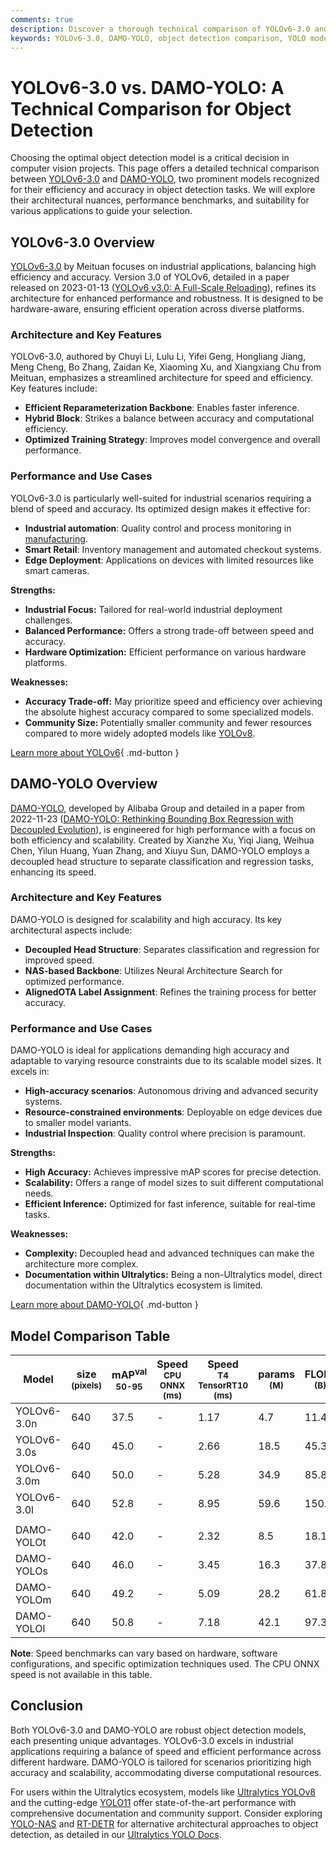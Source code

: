 ```yaml
---
comments: true
description: Discover a thorough technical comparison of YOLOv6-3.0 and DAMO-YOLO. Analyze architecture, performance, and use cases to pick the best object detection model.
keywords: YOLOv6-3.0, DAMO-YOLO, object detection comparison, YOLO models, computer vision, machine learning, model performance, deep learning, industrial AI
---
```


# YOLOv6-3.0 vs. DAMO-YOLO: A Technical Comparison for Object Detection

Choosing the optimal object detection model is a critical decision in computer vision projects. This page offers a detailed technical comparison between [YOLOv6-3.0](https://github.com/meituan/YOLOv6) and [DAMO-YOLO](https://github.com/tinyvision/DAMO-YOLO), two prominent models recognized for their efficiency and accuracy in object detection tasks. We will explore their architectural nuances, performance benchmarks, and suitability for various applications to guide your selection.

<script async src="https://cdn.jsdelivr.net/npm/chart.js"></script>
<script defer src="../../javascript/benchmark.js"></script>

<canvas id="modelComparisonChart" width="1024" height="400" active-models='["YOLOv6-3.0", "DAMO-YOLO"]'></canvas>

## YOLOv6-3.0 Overview

[YOLOv6-3.0](https://docs.ultralytics.com/models/yolov6/) by Meituan focuses on industrial applications, balancing high efficiency and accuracy. Version 3.0 of YOLOv6, detailed in a paper released on 2023-01-13 ([YOLOv6 v3.0: A Full-Scale Reloading](https://arxiv.org/abs/2301.05586)), refines its architecture for enhanced performance and robustness. It is designed to be hardware-aware, ensuring efficient operation across diverse platforms.

### Architecture and Key Features

YOLOv6-3.0, authored by Chuyi Li, Lulu Li, Yifei Geng, Hongliang Jiang, Meng Cheng, Bo Zhang, Zaidan Ke, Xiaoming Xu, and Xiangxiang Chu from Meituan, emphasizes a streamlined architecture for speed and efficiency. Key features include:

- **Efficient Reparameterization Backbone**: Enables faster inference.
- **Hybrid Block**: Strikes a balance between accuracy and computational efficiency.
- **Optimized Training Strategy**: Improves model convergence and overall performance.

### Performance and Use Cases

YOLOv6-3.0 is particularly well-suited for industrial scenarios requiring a blend of speed and accuracy. Its optimized design makes it effective for:

- **Industrial automation**: Quality control and process monitoring in [manufacturing](https://www.ultralytics.com/solutions/ai-in-manufacturing).
- **Smart Retail**: Inventory management and automated checkout systems.
- **Edge Deployment**: Applications on devices with limited resources like smart cameras.

**Strengths:**

- **Industrial Focus:** Tailored for real-world industrial deployment challenges.
- **Balanced Performance:** Offers a strong trade-off between speed and accuracy.
- **Hardware Optimization:** Efficient performance on various hardware platforms.

**Weaknesses:**

- **Accuracy Trade-off:** May prioritize speed and efficiency over achieving the absolute highest accuracy compared to some specialized models.
- **Community Size:** Potentially smaller community and fewer resources compared to more widely adopted models like [YOLOv8](https://docs.ultralytics.com/models/yolov8/).

[Learn more about YOLOv6](https://docs.ultralytics.com/models/yolov6/){ .md-button }

## DAMO-YOLO Overview

[DAMO-YOLO](https://github.com/tinyvision/DAMO-YOLO), developed by Alibaba Group and detailed in a paper from 2022-11-23 ([DAMO-YOLO: Rethinking Bounding Box Regression with Decoupled Evolution](https://arxiv.org/abs/2211.15444v2)), is engineered for high performance with a focus on both efficiency and scalability. Created by Xianzhe Xu, Yiqi Jiang, Weihua Chen, Yilun Huang, Yuan Zhang, and Xiuyu Sun, DAMO-YOLO employs a decoupled head structure to separate classification and regression tasks, enhancing its speed.

### Architecture and Key Features

DAMO-YOLO is designed for scalability and high accuracy. Its key architectural aspects include:

- **Decoupled Head Structure**: Separates classification and regression for improved speed.
- **NAS-based Backbone**: Utilizes Neural Architecture Search for optimized performance.
- **AlignedOTA Label Assignment**: Refines the training process for better accuracy.

### Performance and Use Cases

DAMO-YOLO is ideal for applications demanding high accuracy and adaptable to varying resource constraints due to its scalable model sizes. It excels in:

- **High-accuracy scenarios**: Autonomous driving and advanced security systems.
- **Resource-constrained environments**: Deployable on edge devices due to smaller model variants.
- **Industrial Inspection**: Quality control where precision is paramount.

**Strengths:**

- **High Accuracy:** Achieves impressive mAP scores for precise detection.
- **Scalability:** Offers a range of model sizes to suit different computational needs.
- **Efficient Inference:** Optimized for fast inference, suitable for real-time tasks.

**Weaknesses:**

- **Complexity:** Decoupled head and advanced techniques can make the architecture more complex.
- **Documentation within Ultralytics:** Being a non-Ultralytics model, direct documentation within the Ultralytics ecosystem is limited.

[Learn more about DAMO-YOLO](https://github.com/tinyvision/DAMO-YOLO){ .md-button }

## Model Comparison Table

| Model       | size<br><sup>(pixels) | mAP<sup>val<br>50-95 | Speed<br><sup>CPU ONNX<br>(ms) | Speed<br><sup>T4 TensorRT10<br>(ms) | params<br><sup>(M) | FLOPs<br><sup>(B) |
| ----------- | --------------------- | -------------------- | ------------------------------ | ----------------------------------- | ------------------ | ----------------- |
| YOLOv6-3.0n | 640                   | 37.5                 | -                              | 1.17                                | 4.7                | 11.4              |
| YOLOv6-3.0s | 640                   | 45.0                 | -                              | 2.66                                | 18.5               | 45.3              |
| YOLOv6-3.0m | 640                   | 50.0                 | -                              | 5.28                                | 34.9               | 85.8              |
| YOLOv6-3.0l | 640                   | 52.8                 | -                              | 8.95                                | 59.6               | 150.7             |
|             |                       |                      |                                |                                     |                    |                   |
| DAMO-YOLOt  | 640                   | 42.0                 | -                              | 2.32                                | 8.5                | 18.1              |
| DAMO-YOLOs  | 640                   | 46.0                 | -                              | 3.45                                | 16.3               | 37.8              |
| DAMO-YOLOm  | 640                   | 49.2                 | -                              | 5.09                                | 28.2               | 61.8              |
| DAMO-YOLOl  | 640                   | 50.8                 | -                              | 7.18                                | 42.1               | 97.3              |

**Note**: Speed benchmarks can vary based on hardware, software configurations, and specific optimization techniques used. The CPU ONNX speed is not available in this table.

## Conclusion

Both YOLOv6-3.0 and DAMO-YOLO are robust object detection models, each presenting unique advantages. YOLOv6-3.0 excels in industrial applications requiring a balance of speed and efficient performance across different hardware. DAMO-YOLO is tailored for scenarios prioritizing high accuracy and scalability, accommodating diverse computational resources.

For users within the Ultralytics ecosystem, models like [Ultralytics YOLOv8](https://docs.ultralytics.com/models/yolov8/) and the cutting-edge [YOLO11](https://docs.ultralytics.com/models/yolo11/) offer state-of-the-art performance with comprehensive documentation and community support. Consider exploring [YOLO-NAS](https://docs.ultralytics.com/models/yolo-nas/) and [RT-DETR](https://docs.ultralytics.com/models/rtdetr/) for alternative architectural approaches to object detection, as detailed in our [Ultralytics YOLO Docs](https://docs.ultralytics.com/).
